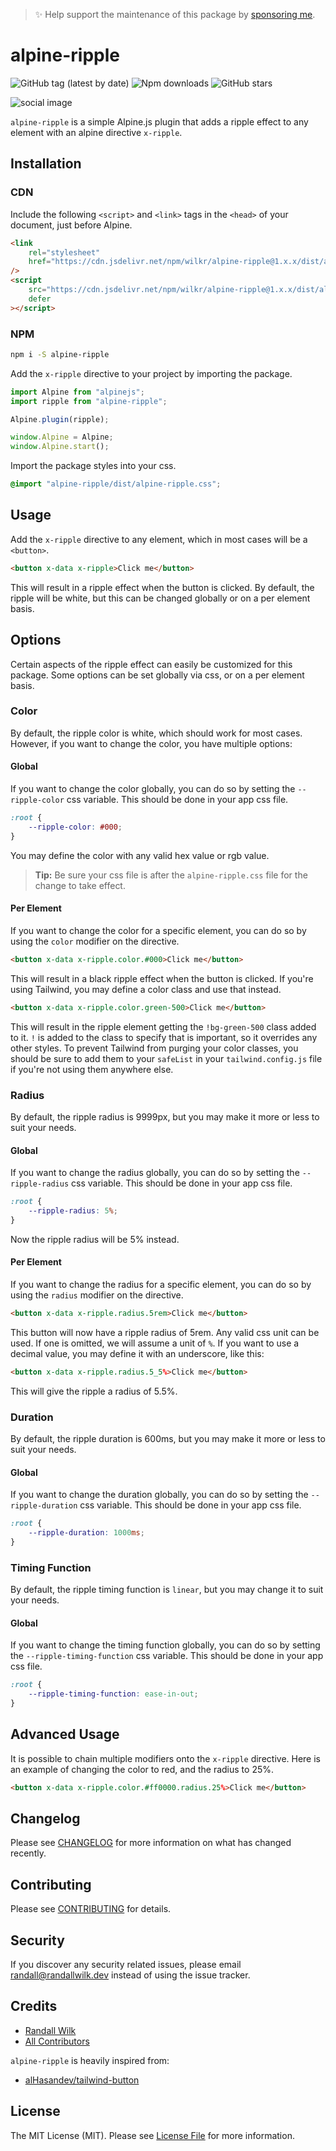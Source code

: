 > ✨ Help support the maintenance of this package by [sponsoring me](https://github.com/sponsors/rawilk).

# alpine-ripple

![GitHub tag (latest by date)](https://img.shields.io/github/v/tag/rawilk/alpine-ripple?label=version&style=flat-square)
![Npm downloads](https://img.shields.io/npm/dt/alpine-ripple?style=flat-square)
![GitHub stars](https://img.shields.io/github/stars/rawilk/alpine-ripple?style=flat-square)

![social image](https://banners.beyondco.de/alpine-ripple.png?theme=light&packageManager=npm+install&packageName=alpine-ripple&pattern=bubbles&style=style_1&description=Ripple+effect+%28materialize%29+for+Alpine.js.&md=1&showWatermark=0&fontSize=100px&images=sparkles)

`alpine-ripple` is a simple Alpine.js plugin that adds a ripple effect to any element with an alpine directive `x-ripple`.

## Installation

### CDN

Include the following `<script>` and `<link>` tags in the `<head>` of your document, just before Alpine.

```html
<link
    rel="stylesheet"
    href="https://cdn.jsdelivr.net/npm/wilkr/alpine-ripple@1.x.x/dist/alpine-ripple.css"
/>
<script
    src="https://cdn.jsdelivr.net/npm/wilkr/alpine-ripple@1.x.x/dist/alpine-ripple.min.js"
    defer
></script>
```

### NPM

```bash
npm i -S alpine-ripple
```

Add the `x-ripple` directive to your project by importing the package.

```js
import Alpine from "alpinejs";
import ripple from "alpine-ripple";

Alpine.plugin(ripple);

window.Alpine = Alpine;
window.Alpine.start();
```

Import the package styles into your css.

```css
@import "alpine-ripple/dist/alpine-ripple.css";
```

## Usage

Add the `x-ripple` directive to any element, which in most cases will be a `<button>`.

```html
<button x-data x-ripple>Click me</button>
```

This will result in a ripple effect when the button is clicked. By default, the ripple will be white, but this can be changed globally or on a per element basis.

## Options

Certain aspects of the ripple effect can easily be customized for this package. Some options can be set globally via css, or on a per element basis.

### Color

By default, the ripple color is white, which should work for most cases. However, if you want to change the color, you have multiple options:

#### Global

If you want to change the color globally, you can do so by setting the `--ripple-color` css variable. This should be done in your app css file.

```css
:root {
    --ripple-color: #000;
}
```

You may define the color with any valid hex value or rgb value.

> **Tip:** Be sure your css file is after the `alpine-ripple.css` file for the change to take effect.

#### Per Element

If you want to change the color for a specific element, you can do so by using the `color` modifier on the directive.

```html
<button x-data x-ripple.color.#000>Click me</button>
```

This will result in a black ripple effect when the button is clicked. If you're using Tailwind, you may define a color class and use that instead.

```html
<button x-data x-ripple.color.green-500>Click me</button>
```

This will result in the ripple element getting the `!bg-green-500` class added to it. `!` is added to the class to specify that is important, so it overrides any other styles. To prevent Tailwind from purging your color classes, you should be sure to add them to your `safeList` in your `tailwind.config.js` file if you're not using them anywhere else.

### Radius

By default, the ripple radius is 9999px, but you may make it more or less to suit your needs.

#### Global

If you want to change the radius globally, you can do so by setting the `--ripple-radius` css variable. This should be done in your app css file.

```css
:root {
    --ripple-radius: 5%;
}
```

Now the ripple radius will be 5% instead.

#### Per Element

If you want to change the radius for a specific element, you can do so by using the `radius` modifier on the directive.

```html
<button x-data x-ripple.radius.5rem>Click me</button>
```

This button will now have a ripple radius of 5rem. Any valid css unit can be used. If one is omitted, we will assume a unit of `%`. If you want to use a decimal value, you may define it with an underscore, like this:

```html
<button x-data x-ripple.radius.5_5%>Click me</button>
```

This will give the ripple a radius of 5.5%.

### Duration

By default, the ripple duration is 600ms, but you may make it more or less to suit your needs.

#### Global

If you want to change the duration globally, you can do so by setting the `--ripple-duration` css variable. This should be done in your app css file.

```css
:root {
    --ripple-duration: 1000ms;
}
```

### Timing Function

By default, the ripple timing function is `linear`, but you may change it to suit your needs.

#### Global

If you want to change the timing function globally, you can do so by setting the `--ripple-timing-function` css variable. This should be done in your app css file.

```css
:root {
    --ripple-timing-function: ease-in-out;
}
```

## Advanced Usage

It is possible to chain multiple modifiers onto the `x-ripple` directive. Here is an example of changing the color to red, and the radius to 25%.

```html
<button x-data x-ripple.color.#ff0000.radius.25%>Click me</button>
```

## Changelog

Please see [CHANGELOG](CHANGELOG.md) for more information on what has changed recently.

## Contributing

Please see [CONTRIBUTING](.github/CONTRIBUTING.md) for details.

## Security

If you discover any security related issues, please email randall@randallwilk.dev instead of using the issue tracker.

## Credits

-   [Randall Wilk](https://github.com/rawilk)
-   [All Contributors](../../contributors)

`alpine-ripple` is heavily inspired from:

-   [alHasandev/tailwind-button](https://github.com/alHasandev/tailwind-button)

## License

The MIT License (MIT). Please see [License File](LICENSE.md) for more information.
